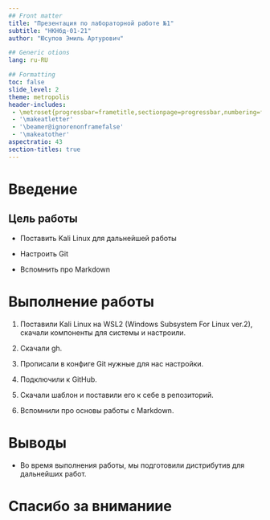 ```yaml
---
## Front matter
title: "Презентация по лабораторной работе №1"
subtitle: "НКНбд-01-21"
author: "Юсупов Эмиль Артурович"

## Generic otions
lang: ru-RU

## Formatting
toc: false
slide_level: 2
theme: metropolis
header-includes: 
 - \metroset{progressbar=frametitle,sectionpage=progressbar,numbering=fraction}
 - '\makeatletter'
 - '\beamer@ignorenonframefalse'
 - '\makeatother'
aspectratio: 43
section-titles: true
---
```


# Введение

## Цель работы

- Поставить Kali Linux для дальнейшей работы

- Настроить Git

- Вспомнить про Markdown

# Выполнение работы

1. Поставили Kali Linux на WSL2 (Windows Subsystem For Linux ver.2), скачали компоненты для системы и настроили.

2. Скачали gh.

3. Прописали в конфиге Git нужные для нас настройки.

4. Подключили к GitHub.

5. Скачали шаблон и поставили его к себе в репозиторий.

6. Вспомнили про основы работы с Markdown.

# Выводы

- Во время выполнения работы, мы подготовили дистрибутив для дальнейших работ.

# Спасибо за вниманиие